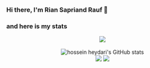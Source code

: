### Hi there, I'm Rian Sapriand Rauf 👋

### and here is my stats
<p align="center"><img src="https://www.codewars.com/users/SatriaAPN/badges/large"/><br /><br />
  <img src="https://github-readme-stats.vercel.app/api?username=riansapriandrauf&show_icons=true&include_all_commits=true&theme=monokai" alt="hossein heydari's GitHub stats" /><br />
  <img src="https://github-readme-streak-stats.herokuapp.com/?user=riansapriandrauf&theme=monokai"/>
  <img src="https://github-readme-stats.vercel.app/api/top-langs/?username=riansapriandrauf&layout=compact&theme=monokai&langs_count=12"/><br />
</p>

<!--
**RianSapriandRauf/RianSapriandRauf** is a ✨ _special_ ✨ repository because its `README.md` (this file) appears on your GitHub profile.

Here are some ideas to get you started:

- 🔭 I’m currently working on ...
- 🌱 I’m currently learning ...
- 👯 I’m looking to collaborate on ...
- 🤔 I’m looking for help with ...
- 💬 Ask me about ...
- 📫 How to reach me: ...
- 😄 Pronouns: ...
- ⚡ Fun fact: ...
-->
